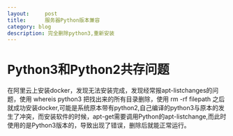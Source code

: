 ```yaml
---
layout:     post
title:      服务器Python版本兼容
category: blog
description: 完全删除python3,重新安装
---
```

# Python3和Python2共存问题

在阿里云上安装docker，发现无法安装完成，发现经常报apt-listchanges的问题，使用
	whereis python3
把找出来的所有目录删除，使用
	rm -rf filepath
之后就成功安装docker,可能是系统原本带有python2,自己编译的python3与原本的发生了冲突，而安装软件的时候，apt-get需要调用Python的apt-listchange,而此时使用的是Python3版本的，导致出现了错误，删除后就能正常运行。
